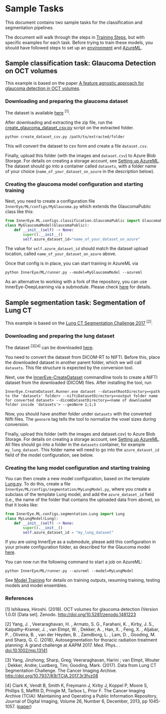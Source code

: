 # Sample Tasks

This document contains two sample tasks for the classification and segmentation pipelines.

The document will walk through the steps in [Training Steps](building_models.md), but with specific examples for each task.
Before trying to train these models, you should have followed steps to set up an [environment](environment.md) and [AzureML](setting_up_aml.md).

## Sample classification task: Glaucoma Detection on OCT volumes

This example is based on the paper [A feature agnostic approach for glaucoma detection in OCT volumes](https://arxiv.org/pdf/1807.04855v3.pdf).

### Downloading and preparing the glaucoma dataset

The dataset is available [here](https://zenodo.org/record/1481223#.Xs-ehzPiuM_) <sup>[1]</sup>.

After downloading and extracting the zip file, run the [create_glaucoma_dataset_csv.py](https://github.com/microsoft/InnerEye-DeepLearning/blob/main/InnerEye/Scripts/create_glaucoma_dataset_csv.py)
 script on the extracted folder.

```shell
python create_dataset_csv.py /path/to/extracted/folder
```

This will convert the dataset to csv form and create a file `dataset.csv`.

Finally, upload this folder (with the images and `dataset.csv`) to Azure Blob Storage. For details on creating a storage account,
see [Setting up AzureML](setting_up_aml.md#step-4-create-a-storage-account-for-your-datasets). The dataset should go
into a container called `datasets`, with a folder name of your choice (`name_of_your_dataset_on_azure` in the
description below).

### Creating the glaucoma model configuration and starting training

Next, you need to create a configuration file `InnerEye/ML/configs/MyGlaucoma.py`
 which extends the GlaucomaPublic class like this:

```python
from InnerEye.ML.configs.classification.GlaucomaPublic import GlaucomaPublic
class MyGlaucomaModel(GlaucomaPublic):
    def __init__(self) -> None:
        super().__init__()
        self.azure_dataset_id="name_of_your_dataset_on_azure"
```

The value for `self.azure_dataset_id` should match the dataset upload location, called
`name_of_your_dataset_on_azure` above.

Once that config is in place, you can start training in AzureML via

```shell
python InnerEye/ML/runner.py --model=MyGlaucomaModel --azureml
```

As an alternative to working with a fork of the repository, you can use InnerEye-DeepLearning via a submodule.
Please check [here](innereye_as_submodule.md) for details.

## Sample segmentation task: Segmentation of Lung CT

This example is based on the [Lung CT Segmentation Challenge 2017](https://wiki.cancerimagingarchive.net/display/Public/Lung+CT+Segmentation+Challenge+2017) <sup>[2]</sup>.

### Downloading and preparing the lung dataset

The dataset <sup>[3][4]</sup> can be downloaded [here](https://wiki.cancerimagingarchive.net/display/Public/Lung+CT+Segmentation+Challenge+2017#021ca3c9a0724b0d9df784f1699d35e2).

You need to convert the dataset from DICOM-RT to NIFTI. Before this, place the downloaded dataset in another
 parent folder, which we will call `datasets`. This file structure is expected by the conversion tool.

Next, use the
[InnerEye-CreateDataset](https://github.com/microsoft/InnerEye-createdataset) commandline tools to create a
NIFTI dataset from the downloaded (DICOM) files.
After installing the tool, run

```batch
InnerEye.CreateDataset.Runner.exe dataset --datasetRootDirectory=<path to the 'datasets' folder> --niftiDatasetDirectory=<output folder name for converted dataset> --dicomDatasetDirectory=<name of downloaded folder inside 'datasets'> --geoNorm 1;1;3
```

Now, you should have another folder under `datasets` with the converted Nifti files.
The `geonorm` tag tells the tool to normalize the voxel sizes during conversion.

Finally, upload this folder (with the images and dataset.csv) to Azure Blob Storage. For details on creating a storage account,
see [Setting up AzureML](setting_up_aml.md#step-4-create-a-storage-account-for-your-datasets). All files should go
into a folder in the `datasets` container, for example `my_lung_dataset`. This folder name will need to go into the
`azure_dataset_id` field of the model configuration, see below.

### Creating the lung model configuration and starting training

You can then create a new model configuration, based on the template
[Lung.py](https://github.com/microsoft/InnerEye-DeepLearning/tree/main/InnerEye/ML/configs/segmentation/Lung.py). To do this, create a file
`InnerEye/ML/configs/segmentation/MyLungModel.py`, where you create a subclass of the template Lung model, and
add the `azure_dataset_id` field (i.e., the name of the folder that contains the uploaded data from above),
so that it looks like:

```python
from InnerEye.ML.configs.segmentation.Lung import Lung
class MyLungModel(Lung):
    def __init__(self) -> None:
        super().__init__()
        self.azure_dataset_id = "my_lung_dataset"
```

If you are using InnerEye as a submodule, please add this configuration in your private configuration folder,
as described for the Glaucoma model [here](innereye_as_submodule.md).

You can now run the following command to start a job on AzureML:

```shell
python InnerEye/ML/runner.py --azureml --model=MyLungModel
```

See [Model Training](building_models.md) for details on training outputs, resuming training, testing models and model ensembles.

### References

[1]
Ishikawa, Hiroshi. (2018). OCT volumes for glaucoma detection (Version 1.0.0) [Data set]. Zenodo. <http://doi.org/10.5281/zenodo.1481223>

[2]
Yang, J. , Veeraraghavan, H. , Armato, S. G., Farahani, K. , Kirby, J. S., Kalpathy-Kramer, J. , van Elmpt, W. , Dekker, A. , Han, X. , Feng, X. , Aljabar, P. , Oliveira, B. , van der Heyden, B. , Zamdborg, L. , Lam, D. , Gooding, M. and Sharp, G. C. (2018),
Autosegmentation for thoracic radiation treatment planning: A grand challenge at AAPM 2017. Med. Phys.. . [doi:10.1002/mp.13141](https://doi.org/10.1002/mp.13141)

[3]
Yang, Jinzhong; Sharp, Greg; Veeraraghavan, Harini ; van Elmpt, Wouter ; Dekker, Andre; Lustberg, Tim; Gooding, Mark. (2017).
Data from Lung CT Segmentation Challenge. The Cancer Imaging Archive. <http://doi.org/10.7937/K9/TCIA.2017.3r3fvz08>

[4]
Clark K, Vendt B, Smith K, Freymann J, Kirby J, Koppel P, Moore S, Phillips S, Maffitt D, Pringle M, Tarbox L, Prior F.
The Cancer Imaging Archive (TCIA): Maintaining and Operating a Public Information Repository, Journal of Digital Imaging, Volume 26, Number 6, December, 2013, pp 1045-1057. ([paper](http://link.springer.com/article/10.1007%2Fs10278-013-9622-7))
